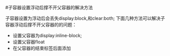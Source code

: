 #子容器设置浮动后撑不开父容器的解决方法

子容器设置为浮动后会丢失display:block,和clear:both;
下面几种方法可以解决子容器浮动后撑不开父容器的的问题：
* 设置父容器为display:inline-block;
* 设置父容器float
* 在父容器的结束标签后面添加<div style='clear:both'></div>
